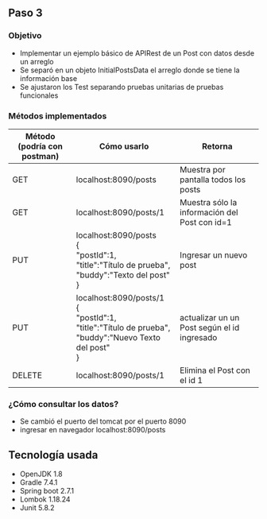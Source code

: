 
## Paso 3

### Objetivo
- Implementar un ejemplo básico de APIRest de un Post con datos desde un arreglo
- Se separó en un objeto InitialPostsData el arreglo donde se tiene la información base
- Se ajustaron los Test separando pruebas unitarias de pruebas funcionales

### Métodos implementados
| Método (podría con postman) | Cómo usarlo                                                                                                           | Retorna                                              |
|-----------------------------|-----------------------------------------------------------------------------------------------------------------------|------------------------------------------------------|
| GET                         | localhost:8090/posts                                                                                                  | Muestra por pantalla todos los posts                 |
| GET                         | localhost:8090/posts/1                                                                                                | Muestra sólo la información del Post con id=1        |
| PUT                         | localhost:8090/posts<br/>{<br/>"postId":1,<br/>"title":"Título de prueba",<br/>"buddy":"Texto del post"<br/>}         | Ingresar un nuevo post                               |
| PUT                         | localhost:8090/posts/1<br/>{<br/>"postId":1,<br/>"title":"Título de prueba",<br/>"buddy":"Nuevo Texto del post"<br/>} | actualizar un un Post según el id ingresado |
| DELETE                      | localhost:8090/posts/1                                                                                                | Elimina el Post con el id 1                          |

### ¿Cómo consultar los datos?
- Se cambió el puerto del tomcat por el puerto 8090
- ingresar en navegador localhost:8090/posts


## Tecnología usada
- OpenJDK 1.8
- Gradle 7.4.1
- Spring boot 2.7.1
- Lombok 1.18.24
- Junit 5.8.2
